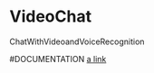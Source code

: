# VideoChat
ChatWithVideoandVoiceRecognition

#DOCUMENTATION
[a link](https://github.com/carlosclatg/VideoChat/tree/master/video-app)

